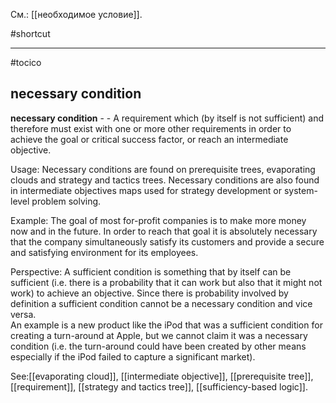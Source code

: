 См.: [[необходимое условие]].

#shortcut




<hr/>

#tocico

## necessary condition

<b>necessary condition</b> - - A requirement which (by itself is not sufficient) and therefore must exist with one or more other requirements in order to achieve the goal or critical success factor, or reach an intermediate objective. 




Usage: Necessary conditions are found on prerequisite trees, evaporating clouds and strategy and tactics trees.  Necessary conditions are also found in intermediate objectives maps used for strategy development or system-level problem solving. 

Example: The goal of most for-profit companies is to make more money now and in the future. In order to reach that goal it is absolutely necessary that the company simultaneously satisfy its customers and provide a secure and satisfying environment for its employees. 

Perspective: A sufficient condition is something that by itself can be sufficient (i.e. there is a probability that it can work but also that it might not work) to achieve an objective. Since there is probability involved by definition a sufficient condition cannot be a necessary condition and vice versa.  
An example is a new product like the iPod that was a sufficient condition for creating a turn-around at Apple, but we cannot claim it was a necessary condition (i.e. the turn-around could have been created by other means especially if the iPod failed to capture a significant market).



See:[[evaporating cloud]], [[intermediate objective]], [[prerequisite tree]], [[requirement]], [[strategy and tactics tree]], [[sufficiency-based logic]].
